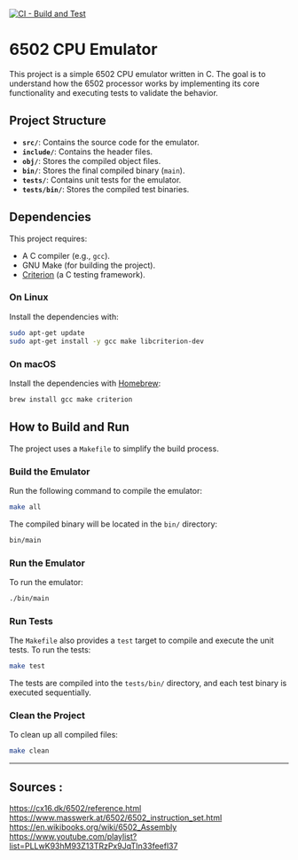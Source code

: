 [![CI - Build and Test](https://github.com/Dark-Folt/6502-cpu-emulator/actions/workflows/c-cpp.yml/badge.svg?branch=master)](https://github.com/Dark-Folt/6502-cpu-emulator/actions/workflows/c-cpp.yml)

# **6502 CPU Emulator**

This project is a simple 6502 CPU emulator written in C. The goal is to understand how the 6502 processor works by implementing its core functionality and executing tests to validate the behavior.

## **Project Structure**
- **`src/`**: Contains the source code for the emulator.
- **`include/`**: Contains the header files.
- **`obj/`**: Stores the compiled object files.
- **`bin/`**: Stores the final compiled binary (`main`).
- **`tests/`**: Contains unit tests for the emulator.
- **`tests/bin/`**: Stores the compiled test binaries.

## **Dependencies**
This project requires:
- A C compiler (e.g., `gcc`).
- GNU Make (for building the project).
- [Criterion](https://github.com/Snaipe/Criterion) (a C testing framework).

### **On Linux**
Install the dependencies with:
```bash
sudo apt-get update
sudo apt-get install -y gcc make libcriterion-dev
```

### **On macOS**
Install the dependencies with [Homebrew](https://brew.sh/):
```bash
brew install gcc make criterion
```

## **How to Build and Run**
The project uses a `Makefile` to simplify the build process.

### **Build the Emulator**
Run the following command to compile the emulator:
```bash
make all
```
The compiled binary will be located in the `bin/` directory:
```bash
bin/main
```

### **Run the Emulator**
To run the emulator:
```bash
./bin/main
```

### **Run Tests**
The `Makefile` also provides a `test` target to compile and execute the unit tests. To run the tests:
```bash
make test
```

The tests are compiled into the `tests/bin/` directory, and each test binary is executed sequentially.

### **Clean the Project**
To clean up all compiled files:
```bash
make clean
```

---

## Sources :
https://cx16.dk/6502/reference.html  
https://www.masswerk.at/6502/6502_instruction_set.html  
https://en.wikibooks.org/wiki/6502_Assembly  
https://www.youtube.com/playlist?list=PLLwK93hM93Z13TRzPx9JqTIn33feefl37  
